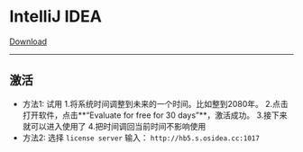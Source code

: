 # IntelliJ IDEA

[Download](https://www.jetbrains.com/idea/)

***
## 激活
* 方法1: 试用
  1.将系统时间调整到未来的一个时间。比如整到2080年。
  2.点击打开软件，点击**“Evaluate for free for 30 days”**，激活成功。
  3.接下来就可以进入使用了
  4.把时间调回当前时间不影响使用
* 方法2: 选择 `license server` 输入： `http://hb5.s.osidea.cc:1017`


